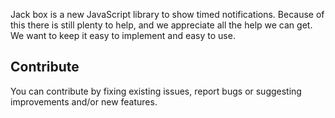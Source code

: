 Jack box is a new JavaScript library to show timed notifications.
Because of this there is still plenty to help, and we appreciate
all the help we can get. We want to keep it easy to implement and easy to use.

## Contribute

You can contribute by fixing existing issues, report bugs or suggesting improvements and/or new features.
